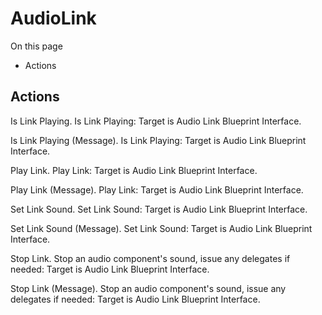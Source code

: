 # AudioLink

On this page 

  * Actions





## Actions

Is Link Playing. Is Link Playing: Target is Audio Link Blueprint Interface.

Is Link Playing (Message). Is Link Playing: Target is Audio Link Blueprint Interface.

Play Link. Play Link: Target is Audio Link Blueprint Interface.

Play Link (Message). Play Link: Target is Audio Link Blueprint Interface.

Set Link Sound. Set Link Sound: Target is Audio Link Blueprint Interface.

Set Link Sound (Message). Set Link Sound: Target is Audio Link Blueprint Interface.

Stop Link. Stop an audio component's sound, issue any delegates if needed: Target is Audio Link Blueprint Interface.

Stop Link (Message). Stop an audio component's sound, issue any delegates if needed: Target is Audio Link Blueprint Interface.

